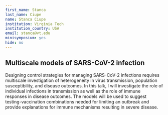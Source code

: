```yaml
---
first_name: Stanca
last_name: Ciupe
name: Stanca Ciupe
institution: Virginia Tech
institution_country: USA
email: stanca@vt.edu
minisymposium: yes
hide: no
---
```


## Multiscale models of SARS-CoV-2 infection

Designing control strategies for managing SARS-CoV-2 infections requires multiscale investigation of heterogeneity in virus transmission, population susceptibility, and disease outcomes. In this talk, I will investigate the role of individual infections in transmission as well as the role of immune responses in disease outcomes. The models will be used to suggest testing-vaccination combinations needed for limiting an outbreak and provide explanations for immune mechanisms resulting in severe disease.


